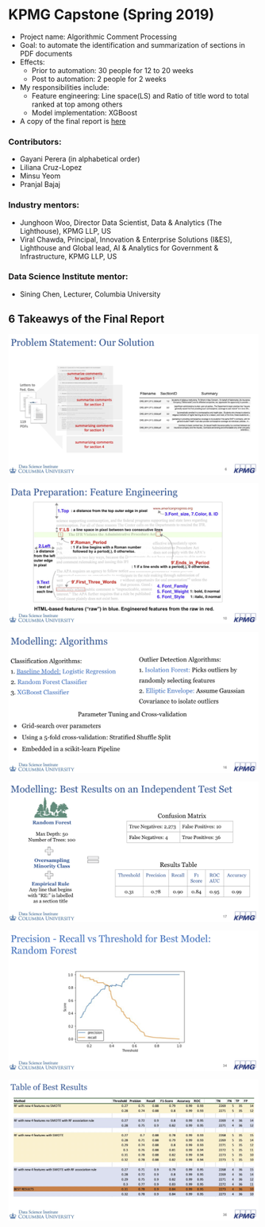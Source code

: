 # KPMG Capstone (Spring 2019)
* Project name: Algorithmic Comment Processing
* Goal: to automate the identification and summarization of sections in PDF documents
* Effects:
  * Prior to automation: 30 people for 12 to 20 weeks
  * Post to automation: 2 people for 2 weeks
* My responsibilities include:
  * Feature engineering: Line space(LS) and Ratio of title word to total ranked at top among others
  * Model implementation: XGBoost
* A copy of the final report is [here](https://github.com/my2582/KPMGCapstone/raw/master/Algorithmic%20Comment%20Processing_Capstone_Spring%202019.pdf)


### Contributors:
* Gayani Perera (in alphabetical order)
* Liliana Cruz-Lopez 
* Minsu Yeom
* Pranjal Bajaj

### Industry mentors:
* Junghoon Woo, Director Data Scientist, Data & Analytics (The Lighthouse), KPMG LLP, US
* Viral Chawda, Principal, Innovation & Enterprise Solutions (I&ES), Lighthouse and Global lead, AI & Analytics for Government & Infrastructure, KPMG LLP, US

### Data Science Institute mentor:
* Sining Chen, Lecturer, Columbia University


## 6 Takeawys of the Final Report
![summary1](summary01.png)


![summary2](summary02.png)


![summary3](summary03.png)


![summary4](summary04.png)


![summary5](summary05.png)


![summary6](summary06.png)
